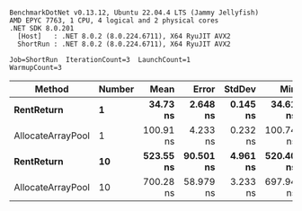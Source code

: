 ```

BenchmarkDotNet v0.13.12, Ubuntu 22.04.4 LTS (Jammy Jellyfish)
AMD EPYC 7763, 1 CPU, 4 logical and 2 physical cores
.NET SDK 8.0.201
  [Host]   : .NET 8.0.2 (8.0.224.6711), X64 RyuJIT AVX2
  ShortRun : .NET 8.0.2 (8.0.224.6711), X64 RyuJIT AVX2

Job=ShortRun  IterationCount=3  LaunchCount=1  
WarmupCount=3  

```
| Method            | Number | Mean      | Error     | StdDev   | Min       | Max       | Allocated |
|------------------ |------- |----------:|----------:|---------:|----------:|----------:|----------:|
| **RentReturn**        | **1**      |  **34.73 ns** |  **2.648 ns** | **0.145 ns** |  **34.61 ns** |  **34.89 ns** |         **-** |
| AllocateArrayPool | 1      | 100.91 ns |  4.233 ns | 0.232 ns | 100.74 ns | 101.18 ns |         - |
| **RentReturn**        | **10**     | **523.55 ns** | **90.501 ns** | **4.961 ns** | **520.40 ns** | **529.27 ns** |         **-** |
| AllocateArrayPool | 10     | 700.28 ns | 58.979 ns | 3.233 ns | 697.94 ns | 703.97 ns |         - |
